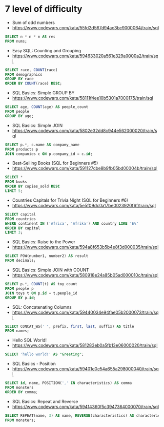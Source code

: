 # 7 level of difficulty


* Sum of odd numbers
* https://www.codewars.com/kata/55fd2d567d94ac3bc9000064/train/sql

```SQL
SELECT n * n * n AS res 
FROM nums;
```


* Easy SQL: Counting and Grouping
* https://www.codewars.com/kata/594633020a561e329a0000a2/train/sql

```SQL
SELECT race, COUNT(race)
FROM demographics
GROUP BY race
ORDER BY COUNT(race) DESC;
```


* SQL Basics: Simple GROUP BY
* https://www.codewars.com/kata/58111f4ee10b5301a7000175/train/sql

```SQL
SELECT age, COUNT(age) AS people_count
FROM people
GROUP BY age;
```


* SQL Basics: Simple JOIN
* https://www.codewars.com/kata/5802e32dd8c944e562000020/train/sql

```SQL
SELECT p.*, c.name AS company_name
FROM products p
JOIN companies c ON p.company_id = c.id;
```


* Best-Selling Books (SQL for Beginners #5)
* https://www.codewars.com/kata/591127cbe8b9fb05bd00004b/train/sql

```SQL
SELECT *
FROM books
ORDER BY copies_sold DESC
LIMIT 5;
```


* Countries Capitals for Trivia Night (SQL for Beginners #6)
* https://www.codewars.com/kata/5e5f09dc0a17be0023920f6f/train/sql

```SQL
SELECT capital
FROM countries
WHERE continent IN ('Africa', 'Afrika') AND country LIKE 'E%'
ORDER BY capital
LIMIT 3;
```


* SQL Basics: Raise to the Power
* https://www.codewars.com/kata/594a8f653b5b4e8f3d000035/train/sql

```SQL
SELECT POW(number1, number2) AS result
FROM decimals;
```


* SQL Basics: Simple JOIN with COUNT
* https://www.codewars.com/kata/580918e24a85b05ad000010c/train/sql

```SQL
SELECT p.*, COUNT(t) AS toy_count
FROM people p
JOIN toys t ON p.id = t.people_id
GROUP BY p.id;
```


* SQL: Concatenating Columns
* https://www.codewars.com/kata/59440034e94fae05b2000073/train/sql

```SQL
SELECT CONCAT_WS(' ', prefix, first, last, suffix) AS title
FROM names;
```


* Hello SQL World!
* https://www.codewars.com/kata/581283eb0a5fb13e06000020/train/sql

```SQL
SELECT 'hello world!' AS "Greeting";
```


* SQL Basics - Position
* https://www.codewars.com/kata/59401e0e54a655a298000040/train/sql

```SQL
SELECT id, name, POSITION(',' IN characteristics) AS comma
FROM monsters
ORDER BY comma;
```


* SQL Basics: Repeat and Reverse
* https://www.codewars.com/kata/59414360f5c3947364000070/train/sql

```SQL
SELECT REPEAT(name, 3) AS name, REVERSE(characteristics) AS characteristics
FROM monsters;
```
